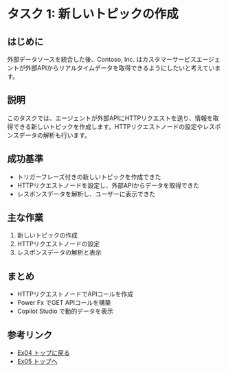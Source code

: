 # タスク 1: 新しいトピックの作成

## はじめに
外部データソースを統合した後、Contoso, Inc. はカスタマーサービスエージェントが外部APIからリアルタイムデータを取得できるようにしたいと考えています。

## 説明
このタスクでは、エージェントが外部APIにHTTPリクエストを送り、情報を取得できる新しいトピックを作成します。HTTPリクエストノードの設定やレスポンスデータの解析も行います。

## 成功基準
- トリガーフレーズ付きの新しいトピックを作成できた
- HTTPリクエストノードを設定し、外部APIからデータを取得できた
- レスポンスデータを解析し、ユーザーに表示できた

## 主な作業
1. 新しいトピックの作成
2. HTTPリクエストノードの設定
3. レスポンスデータの解析と表示

## まとめ
- HTTPリクエストノードでAPIコールを作成
- Power Fx でGET APIコールを構築
- Copilot Studio で動的データを表示

## 参考リンク
- [Ex04 トップに戻る](./Ex04.ja.md)
- [Ex05 トップへ](../Ex05/Ex05.ja.md)
